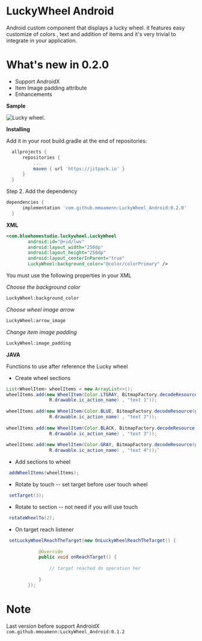 # LuckyWheel Android

Android custom component that displays a lucky wheel. it features easy customize of colors , text and addition of items and it's very trivial to integrate in your application.

# What's new in 0.2.0

- Support AndroidX
- Item Image padding attribute 
- Enhancements 

 **Sample**
 
 ![Lucky wheel](https://github.com/mmoamenn/LuckyWheel_Android/blob/master/samples/pic_sample_mini.png). 
   
 **Installing**
 
 Add it in your root build.gradle at the end of repositories:
 
  ```groovy
 	allprojects {
 		repositories {
 			...
 			maven { url 'https://jitpack.io' }
 		}
 	}
  ```
 	
 Step 2. Add the dependency
 
  ```groovy
  dependencies {
 		implementation 'com.github.mmoamenn:LuckyWheel_Android:0.2.0'
 	}
  ```
 	
 **XML**
 
```xml
<com.bluehomestudio.luckywheel.LuckyWheel
        android:id="@+id/lwv"
        android:layout_width="250dp"
        android:layout_height="250dp"
        android:layout_centerInParent="true"
        LuckyWheel:background_color="@color/colorPrimary" />
```

         
 You must use the following properties in your XML
 
 _Choose the background color_ 
 
```xml
LuckyWheel:background_color
```
 
 _Choose wheel image arrow_ 
 
 ```xml
LuckyWheel:arrow_image
```
 _Change item image padding_ 

 ```xml
LuckyWheel:image_padding
```
 
 **JAVA**
 
 Functions to use after reference the Lucky wheel
 
 * Create wheel sections 
 
 ```java
 List<WheelItem> wheelItems = new ArrayList<>();
 wheelItems.add(new WheelItem(Color.LTGRAY, BitmapFactory.decodeResource(getResources(),
                 R.drawable.ic_action_name) , "text 1"));
                 
 wheelItems.add(new WheelItem(Color.BLUE, BitmapFactory.decodeResource(getResources(),
                 R.drawable.ic_action_name) , "text 2"));
                 
wheelItems.add(new WheelItem(Color.BLACK, BitmapFactory.decodeResource(getResources(),
                 R.drawable.ic_action_name) , "text 3"));
                 
wheelItems.add(new WheelItem(Color.GRAY, BitmapFactory.decodeResource(getResources(),
                 R.drawable.ic_action_name) , "text 4"));`
 ```
 
 * Add sections to wheel  
 
 ```java
  addWheelItems(wheelItems);
 ``` 
 * Rotate by touch -- set target before user touch wheel 
 
 ```java
  setTarget(3);
 ``` 
 * Rotate to section -- not need if you will use touch 
 
 ```java
  rotateWheelTo(2);
 ``` 
 * On target reach listener
 
 ```java
  setLuckyWheelReachTheTarget(new OnLuckyWheelReachTheTarget() {
             
             @Override
             public void onReachTarget() {
             
                 // target reached do operation her    
             
             }
         });
 ```
 
 
# Note
Last version before support AndroidX ```com.github.mmoamenn:LuckyWheel_Android:0.1.2```

